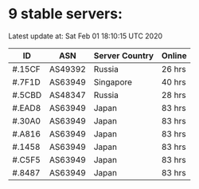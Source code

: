 # 9 stable servers:

Latest update at: Sat Feb 01 18:10:15 UTC 2020

| ID | ASN | Server Country | Online |
| -- | --- | -------------- | ------ |
| #.15CF | AS49392 | Russia | 26 hrs |
| #.7F1D | AS63949 | Singapore | 40 hrs |
| #.5CBD | AS48347 | Russia | 28 hrs |
| #.EAD8 | AS63949 | Japan | 83 hrs |
| #.30A0 | AS63949 | Japan | 83 hrs |
| #.A816 | AS63949 | Japan | 83 hrs |
| #.1458 | AS63949 | Japan | 83 hrs |
| #.C5F5 | AS63949 | Japan | 83 hrs |
| #.8487 | AS63949 | Japan | 83 hrs |

